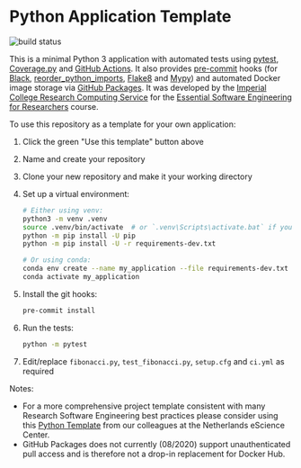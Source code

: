 # Python Application Template

![build status](../../workflows/ci/badge.svg)

This is a minimal Python 3 application with automated tests using [pytest](https://pytest.org/), [Coverage.py](https://coverage.readthedocs.io/) and [GitHub Actions](https://github.com/features/actions). It also provides [pre-commit](https://pre-commit.com/) hooks (for [Black](https://black.readthedocs.io/en/stable/), [reorder_python_imports](https://github.com/asottile/reorder_python_imports), [Flake8](https://flake8.pycqa.org/en/latest/) and [Mypy](http://mypy-lang.org/)) and automated Docker image storage via [GitHub Packages](https://help.github.com/en/packages). It was developed by the [Imperial College Research Computing Service](https://www.imperial.ac.uk/admin-services/ict/self-service/research-support/rcs/) for the [Essential Software Engineering for Researchers](https://imperialcollegelondon.github.io/grad_school_software_engineering_course/) course.

To use this repository as a template for your own application:

1. Click the green "Use this template" button above
1. Name and create your repository
1. Clone your new repository and make it your working directory
1. Set up a virtual environment:

   ```sh
   # Either using venv:
   python3 -m venv .venv
   source .venv/bin/activate  # or `.venv\Scripts\activate.bat` if you're using Windows
   python -m pip install -U pip
   python -m pip install -U -r requirements-dev.txt

   # Or using conda:
   conda env create --name my_application --file requirements-dev.txt python=3
   conda activate my_application
   ```

1. Install the git hooks:

   ```sh
   pre-commit install
   ```

1. Run the tests:

   ```sh
   python -m pytest
   ```

1. Edit/replace `fibonacci.py`, `test_fibonacci.py`, `setup.cfg` and `ci.yml` as required

Notes:

- For a more comprehensive project template consistent with many Research Software Engineering best practices please consider using this [Python Template](https://github.com/NLeSC/python-template) from our colleagues at the Netherlands eScience Center.
- GitHub Packages does not currently (08/2020) support unauthenticated pull access and is therefore not a drop-in replacement for Docker Hub.
